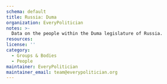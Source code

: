 ```yaml
---
schema: default
title: Russia: Duma
organization: EveryPolitician
notes: >-
  Data on the people within the Duma legislature of Russia.
resources:
license: ''
category:
  - Groups & Bodies
  - People
maintainer: EveryPolitician
maintainer_email: team@everypolitician.org
---
```

